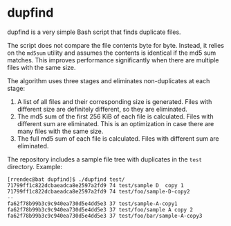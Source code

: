 dupfind
=======

dupfind is a very simple Bash script that finds duplicate files.

The script does not compare the file contents byte for byte. Instead, it relies
on the `md5sum` utility and assumes the contents is identical if the md5 sum
matches.  This improves performance significantly when there are multiple files
with the same size.

The algorithm uses three stages and eliminates non-duplicates at each stage:
1. A list of all files and their corresponding size is generated. Files with
   different size are definitely different, so they are eliminated.
2. The md5 sum of the first 256 KiB of each file is calculated. Files with
   different sum are eliminated. This is an optimization in case there are many
   files with the same size.
3. The full md5 sum of each file is calculated. Files with different sum are
   eliminated.

The repository includes a sample file tree with duplicates in the `test`
directory. Example:
```
[rrendec@bat dupfind]$ ./dupfind test/
71799ff1c822dcbaeadca8e2597a2fd9 74 test/sample D  copy 1
71799ff1c822dcbaeadca8e2597a2fd9 74 test/foo/sample-D-copy2
--
fa62f78b99b3c9c940ea730d5e4dd5e3 37 test/sample-A-copy1
fa62f78b99b3c9c940ea730d5e4dd5e3 37 test/foo/sample A copy 2
fa62f78b99b3c9c940ea730d5e4dd5e3 37 test/foo/bar/sample-A-copy3
```

